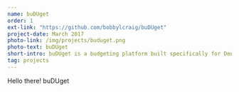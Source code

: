```yaml
---
name: buDUget
order: 1
ext-link: "https://github.com/bobbylcraig/buDUget"
project-date: March 2017
photo-link: /img/projects/buduget.png
photo-text: buDUget
short-intro: buDUget is a budgeting platform built specifically for Denison University's budgeting needs. Being a part of Denison's finance committee, Bobby built the tool to help streamline the budgeting process. Unfortunately, the committee likes to stay in the dark ages with spreadsheets.
tag: projects
---
```


Hello there! buDUget
